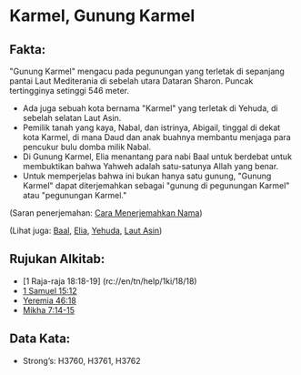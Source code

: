 # Karmel, Gunung Karmel 

## Fakta: 

"Gunung Karmel" mengacu pada pegunungan yang terletak di sepanjang pantai Laut Mediterania di sebelah utara Dataran Sharon. Puncak tertingginya setinggi 546 meter. 

* Ada juga sebuah kota bernama "Karmel" yang terletak di Yehuda, di sebelah selatan Laut Asin.
* Pemilik tanah yang kaya, Nabal, dan istrinya, Abigail, tinggal di dekat kota Karmel, di mana Daud dan anak buahnya membantu menjaga para pencukur bulu domba milik Nabal.
* Di Gunung Karmel, Elia menantang para nabi Baal untuk berdebat untuk membuktikan bahwa Yahweh adalah satu-satunya Allah yang benar.
* Untuk memperjelas bahwa ini bukan hanya satu gunung, "Gunung Karmel" dapat diterjemahkan sebagai "gunung di pegunungan Karmel" atau "pegunungan Karmel." 

(Saran penerjemahan: [Cara Menerjemahkan Nama](rc://en/ta/man/translate/translate-names)) 

(Lihat juga: [Baal](../names/baal.md), [Elia](../names/elijah.md), [Yehuda](../names/judah.md), [Laut Asin](../names/saltsea.md)) 

## Rujukan Alkitab:

* [1 Raja-raja 18:18-19] (rc://en/tn/help/1ki/18/18)
* [1 Samuel 15:12](rc://en/tn/help/1sa/15/12)
* [Yeremia 46:18](rc://en/tn/help/jer/46/18)
* [Mikha 7:14-15](rc://en/tn/help/mic/07/14) 

## Data Kata:

* Strong’s: H3760, H3761, H3762
